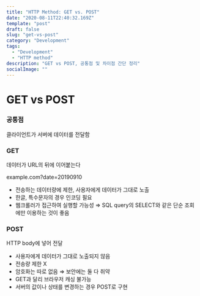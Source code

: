 ```yaml
---
title: "HTTP Method: GET vs. POST"
date: "2020-08-11T22:40:32.169Z"
template: "post"
draft: false
slug: "get-vs-post"
category: "Development"
tags:
  - "Development"
  - "HTTP method"
description: "GET vs POST, 공통점 및 차이점 간단 정리"
socialImage: ""
---
```


# GET vs POST

### 공통점

클라이언트가 서버에 데이터를 전달함

### GET

데이터가 URL의 뒤에 이어붙는다 

example.com?date=20190910

- 전송하는 데이터량에 제한, 사용자에게 데이터가 그대로 노출
- 한글, 특수문자의 경우 인코딩 필요
- 웹크롤러가 접근하여 실행할 가능성 ⇒ SQL query의 SELECT와 같은 단순 조회에만 이용하는 것이 좋음

### POST

HTTP body에 넣어 전달

- 사용자에게 데이터가 그대로 노출되지 않음
- 전송량 제한 X
- 암호화는 따로 없음 ⇒ 보안에는 둘 다 취약
- GET과 달리 브라우저 캐싱 불가능
- 서버의 값이나 상태를 변경하는 경우 POST로 구현